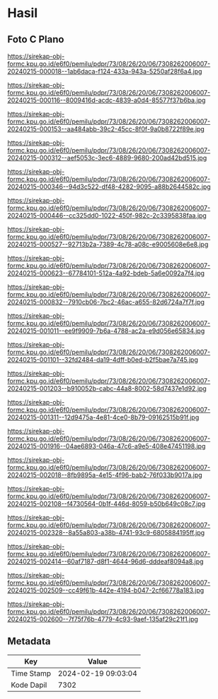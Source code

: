 # Hasil

## Foto C Plano

https://sirekap-obj-formc.kpu.go.id/e6f0/pemilu/pdpr/73/08/26/20/06/7308262006007-20240215-000018--1ab6daca-f124-433a-943a-5250af28f6a4.jpg

https://sirekap-obj-formc.kpu.go.id/e6f0/pemilu/pdpr/73/08/26/20/06/7308262006007-20240215-000116--8009416d-acdc-4839-a0d4-85577f37b6ba.jpg

https://sirekap-obj-formc.kpu.go.id/e6f0/pemilu/pdpr/73/08/26/20/06/7308262006007-20240215-000153--aa484abb-39c2-45cc-8f0f-9a0b8722f89e.jpg

https://sirekap-obj-formc.kpu.go.id/e6f0/pemilu/pdpr/73/08/26/20/06/7308262006007-20240215-000312--aef5053c-3ec6-4889-9680-200ad42bd515.jpg

https://sirekap-obj-formc.kpu.go.id/e6f0/pemilu/pdpr/73/08/26/20/06/7308262006007-20240215-000346--94d3c522-df48-4282-9095-a88b2644582c.jpg

https://sirekap-obj-formc.kpu.go.id/e6f0/pemilu/pdpr/73/08/26/20/06/7308262006007-20240215-000446--cc325dd0-1022-450f-982c-2c3395838faa.jpg

https://sirekap-obj-formc.kpu.go.id/e6f0/pemilu/pdpr/73/08/26/20/06/7308262006007-20240215-000527--92713b2a-7389-4c78-a08c-e9005608e6e8.jpg

https://sirekap-obj-formc.kpu.go.id/e6f0/pemilu/pdpr/73/08/26/20/06/7308262006007-20240215-000623--67784101-512a-4a92-bdeb-5a6e0092a7f4.jpg

https://sirekap-obj-formc.kpu.go.id/e6f0/pemilu/pdpr/73/08/26/20/06/7308262006007-20240215-000832--7910cb06-7bc2-46ac-a655-82d6724a7f7f.jpg

https://sirekap-obj-formc.kpu.go.id/e6f0/pemilu/pdpr/73/08/26/20/06/7308262006007-20240215-001011--ee9f9909-7b6a-4788-ac2a-e9d056e65834.jpg

https://sirekap-obj-formc.kpu.go.id/e6f0/pemilu/pdpr/73/08/26/20/06/7308262006007-20240215-001101--32fd2484-da19-4dff-b0ed-b2f5bae7a745.jpg

https://sirekap-obj-formc.kpu.go.id/e6f0/pemilu/pdpr/73/08/26/20/06/7308262006007-20240215-001203--b910052b-cabc-44a8-8002-58d7437e1d92.jpg

https://sirekap-obj-formc.kpu.go.id/e6f0/pemilu/pdpr/73/08/26/20/06/7308262006007-20240215-001311--12d9475a-4e81-4ce0-8b79-09162515b91f.jpg

https://sirekap-obj-formc.kpu.go.id/e6f0/pemilu/pdpr/73/08/26/20/06/7308262006007-20240215-001916--04ae6893-046a-47c6-a9e5-408e47451198.jpg

https://sirekap-obj-formc.kpu.go.id/e6f0/pemilu/pdpr/73/08/26/20/06/7308262006007-20240215-002018--8fb9895a-4e15-4f96-bab2-76f033b9017a.jpg

https://sirekap-obj-formc.kpu.go.id/e6f0/pemilu/pdpr/73/08/26/20/06/7308262006007-20240215-002108--f4730564-0b1f-446d-8059-b50b649c08c7.jpg

https://sirekap-obj-formc.kpu.go.id/e6f0/pemilu/pdpr/73/08/26/20/06/7308262006007-20240215-002328--8a55a803-a38b-4741-93c9-6805884195ff.jpg

https://sirekap-obj-formc.kpu.go.id/e6f0/pemilu/pdpr/73/08/26/20/06/7308262006007-20240215-002414--60af7187-d8f1-4644-96d6-dddeaf8094a8.jpg

https://sirekap-obj-formc.kpu.go.id/e6f0/pemilu/pdpr/73/08/26/20/06/7308262006007-20240215-002509--cc49f61b-442e-4194-b047-2cf66778a183.jpg

https://sirekap-obj-formc.kpu.go.id/e6f0/pemilu/pdpr/73/08/26/20/06/7308262006007-20240215-002600--7f75f76b-4779-4c93-9aef-135af29c21f1.jpg


## Metadata

| Key        | Value               |
| ---------- | ------------------- |
| Time Stamp | 2024-02-19 09:03:04 |
| Kode Dapil | 7302                |



